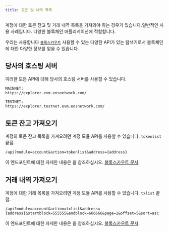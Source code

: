 ```yaml
---
title: 토큰 및 내역 목록
---
```


계정에 대한 토큰 잔고 및 거래 내역 목록을 가져와야 하는 경우가 있습니다.일반적인 사용 사례입니다. 
다양한 블록체인 애플리케이션에 적합합니다. 

우리는 사용합니다 [`블록스카우트`](https://docs.blockscout.com/) 사용할 수 있는 다양한 API가 있는 탐색기로서
블록체인에 대한 다양한 정보를 얻을 수 있습니다.

## 당사의 호스팅 서버

이러한 모든 API에 대해 당사의 호스팅 서버를 사용할 수 있습니다. 

```
MAINNET:
https://explorer.evm.eosnetwork.com/

TESTNET:
https://explorer.testnet.evm.eosnetwork.com/
```

## 토큰 잔고 가져오기

계정의 토큰 잔고 목록을 가져오려면 계정 모듈 API를 사용할 수 있습니다. `tokenlist` 끝점.


```
/api?module=account&action=tokenlist&address={address}
```

이 엔드포인트에 대한 자세한 내용은 을 참조하십시오. [블록스카우트 문서](https://docs.blockscout.com/for-users/api/rpc-endpoints/account#get-list-of-tokens-owned-by-address).

## 거래 내역 가져오기

계정에 대한 거래 목록을 가져오려면 계정 모듈 API를 사용할 수 있습니다. `txlist` 끝점.

```
/api?module=account&action=txlist&address={address}&startblock=555555&endblock=666666&page=1&offset=5&sort=asc
```

이 엔드포인트에 대한 자세한 내용은 을 참조하십시오. [블록스카우트 문서](https://docs.blockscout.com/for-users/api/rpc-endpoints/account#get-transactions-by-address).
